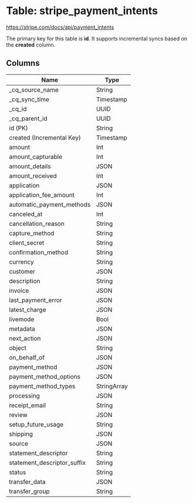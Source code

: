 # Table: stripe_payment_intents

https://stripe.com/docs/api/payment_intents

The primary key for this table is **id**.
It supports incremental syncs based on the **created** column.

## Columns

| Name          | Type          |
| ------------- | ------------- |
|_cq_source_name|String|
|_cq_sync_time|Timestamp|
|_cq_id|UUID|
|_cq_parent_id|UUID|
|id (PK)|String|
|created (Incremental Key)|Timestamp|
|amount|Int|
|amount_capturable|Int|
|amount_details|JSON|
|amount_received|Int|
|application|JSON|
|application_fee_amount|Int|
|automatic_payment_methods|JSON|
|canceled_at|Int|
|cancellation_reason|String|
|capture_method|String|
|client_secret|String|
|confirmation_method|String|
|currency|String|
|customer|JSON|
|description|String|
|invoice|JSON|
|last_payment_error|JSON|
|latest_charge|JSON|
|livemode|Bool|
|metadata|JSON|
|next_action|JSON|
|object|String|
|on_behalf_of|JSON|
|payment_method|JSON|
|payment_method_options|JSON|
|payment_method_types|StringArray|
|processing|JSON|
|receipt_email|String|
|review|JSON|
|setup_future_usage|String|
|shipping|JSON|
|source|JSON|
|statement_descriptor|String|
|statement_descriptor_suffix|String|
|status|String|
|transfer_data|JSON|
|transfer_group|String|